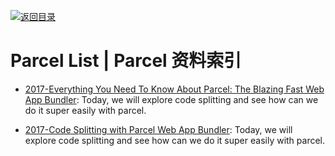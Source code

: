[![返回目录](https://user-images.githubusercontent.com/5803001/38079637-ff0abcf0-3371-11e8-9b76-ad651620afc7.jpg)](https://github.com/wxyyxc1992/Awesome-Lists)

# Parcel List | Parcel 资料索引

- [2017-Everything You Need To Know About Parcel: The Blazing Fast Web App Bundler](https://parg.co/U4D): Today, we will explore code splitting and see how can we do it super easily with parcel.

- [2017-Code Splitting with Parcel Web App Bundler](https://hackernoon.com/code-splitting-with-parcel-web-app-bundler-fe06cc3a20da): Today, we will explore code splitting and see how can we do it super easily with parcel.
